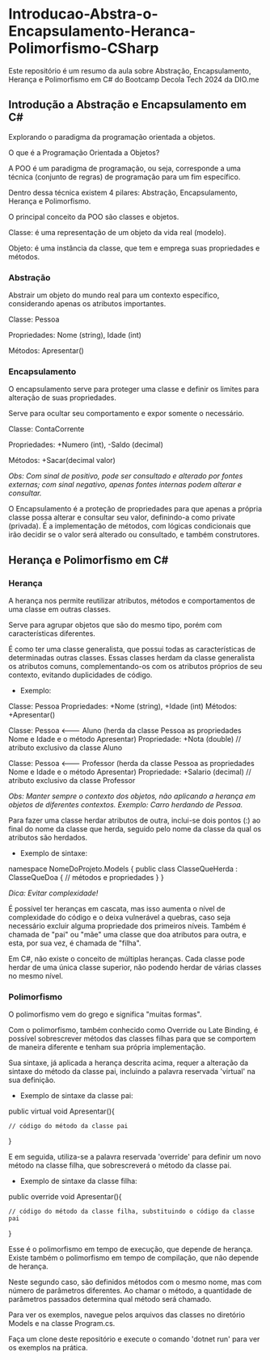 # Introducao-Abstra-o-Encapsulamento-Heranca-Polimorfismo-CSharp

Este repositório é um resumo da aula sobre Abstração, Encapsulamento, Herança e Polimorfismo em C# do Bootcamp Decola Tech 2024 da DIO.me

## Introdução a Abstração e Encapsulamento em C#

Explorando o paradigma da programação orientada a objetos.

O que é a Programação Orientada a Objetos?

A POO é um paradigma de programação, ou seja, corresponde a uma técnica (conjunto de regras) de programação para um fim específico.

Dentro dessa técnica existem 4 pilares: Abstração, Encapsulamento, Herança e Polimorfismo.

O principal conceito da POO são classes e objetos.

Classe: é uma representação de um objeto da vida real (modelo).

Objeto: é uma instância da classe, que tem e emprega suas propriedades e métodos.

### Abstração

Abstrair um objeto do mundo real para um contexto específico, considerando apenas os atributos importantes.

Classe: Pessoa

Propriedades: Nome (string), Idade (int)

Métodos: Apresentar()

### Encapsulamento

O encapsulamento serve para proteger uma classe e definir os limites para alteração de suas propriedades.

Serve para ocultar seu comportamento e expor somente o necessário.

Classe: ContaCorrente

Propriedades: +Numero (int), -Saldo (decimal)

Métodos: +Sacar(decimal valor)

*Obs: Com sinal de positivo, pode ser consultado e alterado por fontes externas; com sinal negativo, apenas fontes internas podem alterar e consultar.*

O Encapsulamento é a proteção de propriedades para que apenas a própria classe possa alterar e consultar seu valor, definindo-a como private (privada). É a implementação de métodos, com lógicas condicionais que irão decidir se o valor será alterado ou consultado, e também construtores.

## Herança e Polimorfismo em C#

### Herança

A herança nos permite reutilizar atributos, métodos e comportamentos de uma classe em outras classes.

Serve para agrupar objetos que são do mesmo tipo, porém com características diferentes.

É como ter uma classe generalista, que possui todas as características de determinadas outras classes. Essas classes herdam da classe generalista os atributos comuns, complementando-os com os atributos próprios de seu contexto, evitando duplicidades de código.

 * Exemplo:

Classe: Pessoa
Propriedades: +Nome (string), +Idade (int)
Métodos: +Apresentar()

Classe: Pessoa <--- Aluno (herda da classe Pessoa as propriedades Nome e Idade e o método Apresentar)
Propriedade: +Nota (double) // atributo exclusivo da classe Aluno

Classe: Pessoa <--- Professor (herda da classe Pessoa as propriedades Nome e Idade e o método Apresentar)
Propriedade: +Salario (decimal) // atributo exclusivo da classe Professor

*Obs: Manter sempre o contexto dos objetos, não aplicando a herança em objetos de diferentes contextos. Exemplo: Carro herdando de Pessoa.*

Para fazer uma classe herdar atributos de outra, inclui-se dois pontos (:) ao final do nome da classe que herda, seguido pelo nome da classe da qual os atributos são herdados.

 * Exemplo de sintaxe:

namespace NomeDoProjeto.Models
{
    public class ClasseQueHerda : ClasseQueDoa
    {
        // métodos e propriedades
    }
}

*Dica: Evitar complexidade!*

É possível ter heranças em cascata, mas isso aumenta o nível de complexidade do código e o deixa vulnerável a quebras, caso seja necessário excluir alguma propriedade dos primeiros níveis. Também é chamada de "pai" ou "mãe" uma classe que doa atributos para outra, e esta, por sua vez, é chamada de "filha".

Em C#, não existe o conceito de múltiplas heranças. Cada classe pode herdar de uma única classe superior, não podendo herdar de várias classes no mesmo nível.

### Polimorfismo

O polimorfismo vem do grego e significa "muitas formas".

Com o polimorfismo, também conhecido como Override ou Late Binding, é possível sobrescrever métodos das classes filhas para que se comportem de maneira diferente e tenham sua própria implementação.

Sua sintaxe, já aplicada a herança descrita acima, requer a alteração da sintaxe do método da classe pai, incluindo a palavra reservada 'virtual' na sua definição.

 * Exemplo de sintaxe da classe pai:

public virtual void Apresentar(){

    // código do método da classe pai
    
}

E em seguida, utiliza-se a palavra reservada 'override' para definir um novo método na classe filha, que sobrescreverá o método da classe pai.

 * Exemplo de sintaxe da classe filha:

public override void Apresentar(){

    // código do método da classe filha, substituindo o código da classe pai
    
}

Esse é o polimorfismo em tempo de execução, que depende de herança. Existe também o polimorfismo em tempo de compilação, que não depende de herança.

Neste segundo caso, são definidos métodos com o mesmo nome, mas com número de parâmetros diferentes. Ao chamar o método, a quantidade de parâmetros passados determina qual método será chamado.

Para ver os exemplos, navegue pelos arquivos das classes no diretório Models e na classe Program.cs.

Faça um clone deste repositório e execute o comando 'dotnet run' para ver os exemplos na prática.
